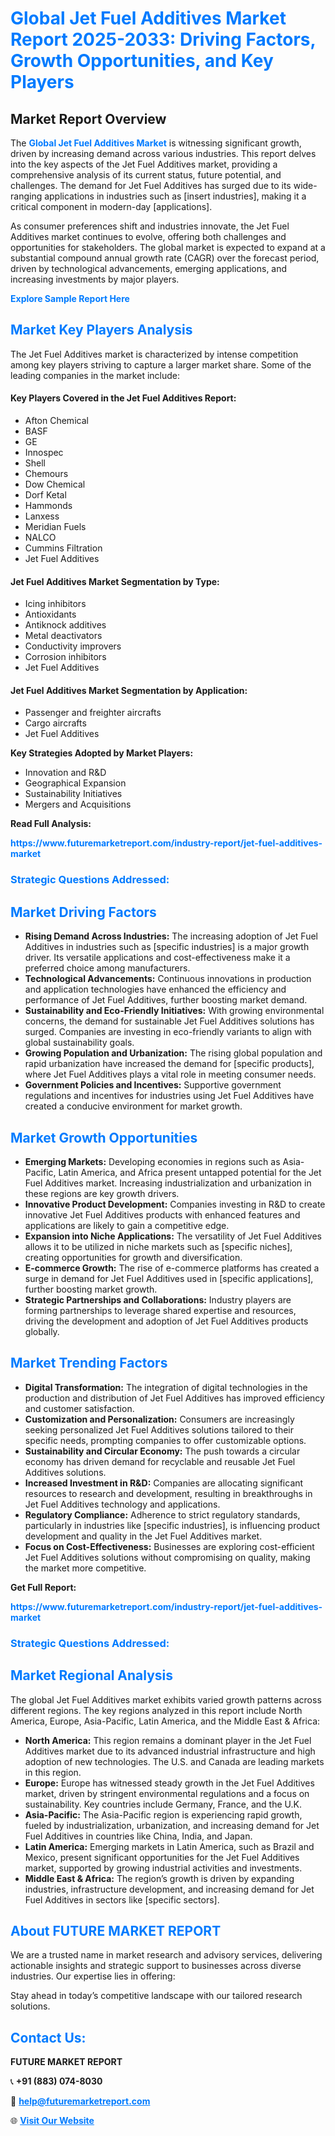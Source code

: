 <h1 style="color: #007BFF;">Global Jet Fuel Additives Market Report 2025-2033: Driving Factors, Growth Opportunities, and Key Players</h1>

<section id="overview">
<h2>Market Report Overview</h2>
<p>The <a href="https://www.futuremarketreport.com/industry-report/jet-fuel-additives-market" style="color: #007BFF; text-decoration: none;"><strong>Global Jet Fuel Additives Market</strong></a> is witnessing significant growth, driven by increasing demand across various industries. This report delves into the key aspects of the Jet Fuel Additives market, providing a comprehensive analysis of its current status, future potential, and challenges. The demand for Jet Fuel Additives has surged due to its wide-ranging applications in industries such as [insert industries], making it a critical component in modern-day [applications].</p>
<p>As consumer preferences shift and industries innovate, the Jet Fuel Additives market continues to evolve, offering both challenges and opportunities for stakeholders. The global market is expected to expand at a substantial compound annual growth rate (CAGR) over the forecast period, driven by technological advancements, emerging applications, and increasing investments by major players.</p>
</section>

<section id="overview">
<p><a href="https://www.futuremarketreport.com/request-sample/reportId=105620" style="color: #007BFF; text-decoration: none;"><strong>Explore Sample Report Here</strong></a></p>
</section>

<section id="key-players">
<h2 style="color: #007BFF;">Market Key Players Analysis</h2>
<p>The Jet Fuel Additives market is characterized by intense competition among key players striving to capture a larger market share. Some of the leading companies in the market include:</p>
<h4>Key Players Covered in the Jet Fuel Additives Report:</h4>
<ul><li>Afton Chemical</li><li>BASF</li><li>GE</li><li>Innospec</li><li>Shell</li><li>Chemours</li><li>Dow Chemical</li><li>Dorf Ketal</li><li>Hammonds</li><li>Lanxess</li><li>Meridian Fuels</li><li>NALCO</li><li>Cummins Filtration</li><li>Jet Fuel Additives</li></ul>
<h4>Jet Fuel Additives Market Segmentation by Type:</h4>
<ul><li>Icing inhibitors</li><li>Antioxidants</li><li>Antiknock additives</li><li>Metal deactivators</li><li>Conductivity improvers</li><li>Corrosion inhibitors</li><li>Jet Fuel Additives</li></ul>

<h4>Jet Fuel Additives Market Segmentation by Application:</h4>
<ul><li>Passenger and freighter aircrafts</li><li>Cargo aircrafts</li><li>Jet Fuel Additives</li></ul>
<p><strong>Key Strategies Adopted by Market Players:</strong></p>
<ul>
<li>Innovation and R&D</li>
<li>Geographical Expansion</li>
<li>Sustainability Initiatives</li>
<li>Mergers and Acquisitions</li>
</ul>
</section>

<section>
<p><strong>Read Full Analysis: </strong></p><a href="https://www.futuremarketreport.com/industry-report/jet-fuel-additives-market" style="color: #007BFF; text-decoration: none;"><strong>https://www.futuremarketreport.com/industry-report/jet-fuel-additives-market</strong></a>
<h3 style="color: #007BFF;">Strategic Questions Addressed:</h3>
</section>

<section id="driving-factors">
<h2 style="color: #007BFF;">Market Driving Factors</h2>
<ul>
<li><strong>Rising Demand Across Industries:</strong> The increasing adoption of Jet Fuel Additives in industries such as [specific industries] is a major growth driver. Its versatile applications and cost-effectiveness make it a preferred choice among manufacturers.</li>
<li><strong>Technological Advancements:</strong> Continuous innovations in production and application technologies have enhanced the efficiency and performance of Jet Fuel Additives, further boosting market demand.</li>
<li><strong>Sustainability and Eco-Friendly Initiatives:</strong> With growing environmental concerns, the demand for sustainable Jet Fuel Additives solutions has surged. Companies are investing in eco-friendly variants to align with global sustainability goals.</li>
<li><strong>Growing Population and Urbanization:</strong> The rising global population and rapid urbanization have increased the demand for [specific products], where Jet Fuel Additives plays a vital role in meeting consumer needs.</li>
<li><strong>Government Policies and Incentives:</strong> Supportive government regulations and incentives for industries using Jet Fuel Additives have created a conducive environment for market growth.</li>
</ul>
</section>

<section id="growth-opportunities">
<h2 style="color: #007BFF;">Market Growth Opportunities</h2>
<ul>
<li><strong>Emerging Markets:</strong> Developing economies in regions such as Asia-Pacific, Latin America, and Africa present untapped potential for the Jet Fuel Additives market. Increasing industrialization and urbanization in these regions are key growth drivers.</li>
<li><strong>Innovative Product Development:</strong> Companies investing in R&D to create innovative Jet Fuel Additives products with enhanced features and applications are likely to gain a competitive edge.</li>
<li><strong>Expansion into Niche Applications:</strong> The versatility of Jet Fuel Additives allows it to be utilized in niche markets such as [specific niches], creating opportunities for growth and diversification.</li>
<li><strong>E-commerce Growth:</strong> The rise of e-commerce platforms has created a surge in demand for Jet Fuel Additives used in [specific applications], further boosting market growth.</li>
<li><strong>Strategic Partnerships and Collaborations:</strong> Industry players are forming partnerships to leverage shared expertise and resources, driving the development and adoption of Jet Fuel Additives products globally.</li>
</ul>
</section>

<section id="trending-factors">
<h2 style="color: #007BFF;">Market Trending Factors</h2>
<ul>
<li><strong>Digital Transformation:</strong> The integration of digital technologies in the production and distribution of Jet Fuel Additives has improved efficiency and customer satisfaction.</li>
<li><strong>Customization and Personalization:</strong> Consumers are increasingly seeking personalized Jet Fuel Additives solutions tailored to their specific needs, prompting companies to offer customizable options.</li>
<li><strong>Sustainability and Circular Economy:</strong> The push towards a circular economy has driven demand for recyclable and reusable Jet Fuel Additives solutions.</li>
<li><strong>Increased Investment in R&D:</strong> Companies are allocating significant resources to research and development, resulting in breakthroughs in Jet Fuel Additives technology and applications.</li>
<li><strong>Regulatory Compliance:</strong> Adherence to strict regulatory standards, particularly in industries like [specific industries], is influencing product development and quality in the Jet Fuel Additives market.</li>
<li><strong>Focus on Cost-Effectiveness:</strong> Businesses are exploring cost-efficient Jet Fuel Additives solutions without compromising on quality, making the market more competitive.</li>
</ul>
</section>

<section>
<p><strong>Get Full Report: </strong></p><a href="https://www.futuremarketreport.com/industry-report/jet-fuel-additives-market" style="color: #007BFF; text-decoration: none;"><strong>https://www.futuremarketreport.com/industry-report/jet-fuel-additives-market</strong></a>
<h3 style="color: #007BFF;">Strategic Questions Addressed:</h3>
</section>


<section id="regional-analysis">
<h2 style="color: #007BFF;">Market Regional Analysis</h2>
<p>The global Jet Fuel Additives market exhibits varied growth patterns across different regions. The key regions analyzed in this report include North America, Europe, Asia-Pacific, Latin America, and the Middle East & Africa:</p>
<ul>
<li><strong>North America:</strong> This region remains a dominant player in the Jet Fuel Additives market due to its advanced industrial infrastructure and high adoption of new technologies. The U.S. and Canada are leading markets in this region.</li>
<li><strong>Europe:</strong> Europe has witnessed steady growth in the Jet Fuel Additives market, driven by stringent environmental regulations and a focus on sustainability. Key countries include Germany, France, and the U.K.</li>
<li><strong>Asia-Pacific:</strong> The Asia-Pacific region is experiencing rapid growth, fueled by industrialization, urbanization, and increasing demand for Jet Fuel Additives in countries like China, India, and Japan.</li>
<li><strong>Latin America:</strong> Emerging markets in Latin America, such as Brazil and Mexico, present significant opportunities for the Jet Fuel Additives market, supported by growing industrial activities and investments.</li>
<li><strong>Middle East & Africa:</strong> The region’s growth is driven by expanding industries, infrastructure development, and increasing demand for Jet Fuel Additives in sectors like [specific sectors].</li>
</ul>
</section>

<footer>
<h2 style="color: #007BFF;">About FUTURE MARKET REPORT</h2>
<p>We are a trusted name in market research and advisory services, delivering actionable insights and strategic support to businesses across diverse industries. Our expertise lies in offering:</p>

<p>Stay ahead in today’s competitive landscape with our tailored research solutions.</p>

<h2 style="color: #007BFF;">Contact Us:</h2>
<p><strong>FUTURE MARKET REPORT</strong></p>
<p>📞 <strong>+91 (883) 074-8030</strong></p>
<p>📧 <strong><a href="mailto:help@futuremarketreport.com" style="color: #007BFF;">help@futuremarketreport.com</a></strong></p>
<p>🌐 <strong><a href="https://www.futuremarketreport.com/" style="color: #007BFF;">Visit Our Website</a></strong></p>
</footer>